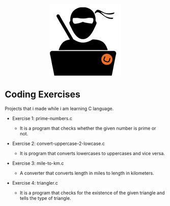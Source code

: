 <p align="center">
  <img src="codingnerd.png" />
</p>




# Coding Exercises

Projects that i made while i am learning C language.

- Exercise 1: prime-numbers.c
  - It is a program that checks whether the given number is prime or not.

- Exercise 2: convert-uppercase-2-lowcase.c
  - It is program that converts lowercases to uppercases and vice versa.

- Exercise 3: mile-to-km.c
  - A converter that converts length in miles to length in kilometers.

- Exercise 4: triangler.c
  - It is a program that checks for the existence of the given triangle and tells the type of triangle.
